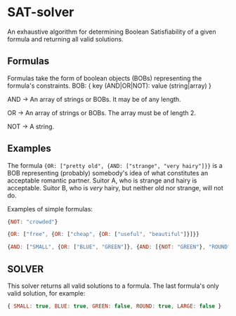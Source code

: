 # SAT-solver

An exhaustive algorithm for determining Boolean Satisfiability of a given formula and returning all valid solutions.

## Formulas

Formulas take the form of boolean objects (BOBs) representing the formula's constraints.
BOB: { key (AND|OR|NOT): value (string|array) } 

AND  ->  An array of strings or BOBs. It may be of any length.

OR   ->  An array of strings or BOBs. The array must be of length 2.

NOT  ->  A string. 

## Examples

The formula `{OR: ["pretty old", {AND: ["strange", "very hairy"]}}` is a BOB representing (probably) somebody's idea of what constitutes an acceptable romantic partner. Suitor A, who is strange and hairy is acceptable. Suitor B, who is *very* hairy, but neither old nor strange, will not do. 

Examples of simple formulas:

```javascript
{NOT: "crowded"}
```

```javascript
{OR: ["free", {OR: ["cheap", {OR: ["useful", "beautiful"]}]}}
```

```javascript
{AND: ["SMALL", {OR: ["BLUE", "GREEN"]}, {AND: [{NOT: "GREEN"}, "ROUND"]}, {NOT: "LARGE"}]}
 ``` 

## SOLVER

This solver returns all valid solutions to a formula. The last formula's only valid solution, for example:
 
 ```javascript
 { SMALL: true, BLUE: true, GREEN: false, ROUND: true, LARGE: false }
 ```


